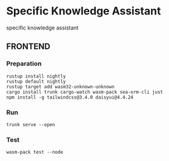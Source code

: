 # Specific Knowledge Assistant
specific knowledge assistant

## FRONTEND

### Preparation
```
rustup install nightly
rustup default nightly
rustup target add wasm32-unknown-unknown
cargo install trunk cargo-watch wasm-pack sea-orm-cli just
npm install -g tailwindcss@3.4.0 daisyui@4.4.24
```

### Run
```
trunk serve --open
```

### Test
```
wasm-pack test --node
```